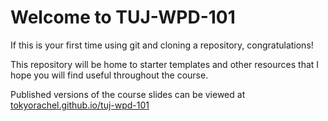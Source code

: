 # Welcome to TUJ-WPD-101

If this is your first time using git and cloning a repository, congratulations! 

This repository will be home to starter templates and other resources that I hope you will find useful throughout the course.

Published versions of the course slides can be viewed at [tokyorachel.github.io/tuj-wpd-101](http://tokyorachel.github.io/tuj-wpd-101)